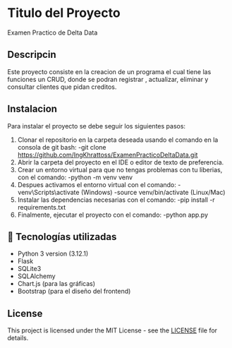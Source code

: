 # Titulo del Proyecto
Examen Practico de Delta Data

## Descripcin
Este proyecto consiste en la creacion de un programa el cual tiene las funciones un CRUD, donde se podran registrar , actualizar, eliminar y consultar clientes que pidan creditos.

## Instalacion
Para instalar el proyecto se debe seguir los siguientes pasos:
1. Clonar el repositorio en la carpeta deseada usando el comando en la consola de git bash:
    -git clone https://github.com/IngKhrattoss/ExamenPracticoDeltaData.git
2. Abrir la carpeta del proyecto en el IDE o editor de texto de preferencia.
3. Crear un entorno virtual para que no tengas problemas con tu liberias, con el comando:
    -python -m venv venv
4. Despues activamos el entorno virtual con el comando:
    -venv\Scripts\activate (Windows)
    -source venv/bin/activate (Linux/Mac)
5. Instalar las dependencias necesarias con el comando:
    -pip install -r requirements.txt
6. Finalmente, ejecutar el proyecto con el comando:
    -python app.py

## 🚀 Tecnologías utilizadas
- Python 3 version (3.12.1)
- Flask
- SQLite3
- SQLAlchemy
- Chart.js (para las gráficas)
- Bootstrap (para el diseño del frontend)


## License
This project is licensed under the MIT License - see the [LICENSE](LICENSE) file for details.
